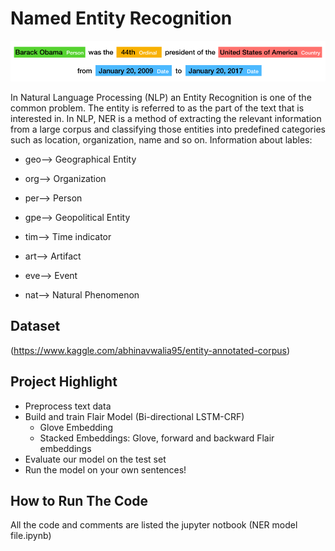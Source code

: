 # Named Entity Recognition
![](images/ner-image.png)

In Natural Language Processing (NLP) an Entity Recognition is one of the common problem. The entity is referred to as the part of the text that is interested in. In NLP, NER is a method of extracting the relevant information from a large corpus and classifying those entities into predefined categories such as location, organization, name and so on. Information about lables:

- geo--> Geographical Entity

- org--> Organization

- per--> Person

- gpe--> Geopolitical Entity

- tim--> Time indicator

- art--> Artifact

- eve--> Event

- nat--> Natural Phenomenon

## Dataset
(https://www.kaggle.com/abhinavwalia95/entity-annotated-corpus)

## Project Highlight

- Preprocess text data
- Build and train Flair Model (Bi-directional LSTM-CRF)
  - Glove Embedding
  - Stacked Embeddings: Glove, forward and backward Flair embeddings
- Evaluate our model on the test set
- Run the model on your own sentences!

## How to Run The Code
All the code and comments are listed the jupyter notbook (NER model file.ipynb)


